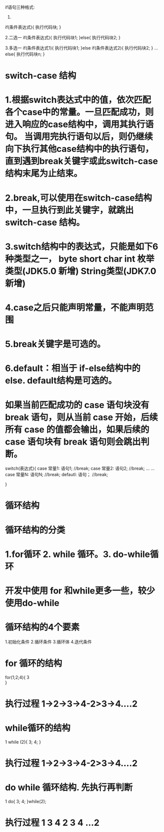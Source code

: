 
if语句三种格式:

1.
if(条件表达式){
    执行代码块;
}

2.二选一
if(条件表达式){
    执行代码块1;
}else{
    执行代码块2;
}

3.多选一
if(条件表达式1){
    执行代码块1;
}else if(条件表达式2){
    执行代码块2;
}
...
else{
    执行代码块n;
}



# switch-case 结构
# 1.根据switch表达式中的值，依次匹配各个case中的常量。一旦匹配成功，则进入响应的case结构中，调用其执行语句。 当调用完执行语句以后，则仍继续向下执行其他case结构中的执行语句，直到遇到break关键字或此switch-case 结构末尾为止结束。 
# 2.break,可以使用在switch-case结构中，一旦执行到此关键字，就跳出switch-case 结构。 
# 3.switch结构中的表达式，只能是如下6种类型之一， byte short char int 枚举类型(JDK5.0 新增) String类型(JDK7.0 新增)
# 4.case之后只能声明常量，不能声明范围
# 5.break关键字是可选的。 
# 6.default：相当于 if-else结构中的else.  default结构是可选的。 
# 如果当前匹配成功的 case 语句块没有 break 语句，则从当前 case 开始，后续所有 case 的值都会输出，如果后续的 case 语句块有 break 语句则会跳出判断。
switch(表达式){
    case 常量1:
        语句1;
        //break;
    case 常量2:
        语句2;
        //break;
    ... ...
    case 常量N:
        语句N;
        //break;
    defautl:
        语句；
        //break;

}


# 循环结构
# 循环结构的分类
# 1.for循环 2. while 循环。3. do-while循环
# 开发中使用 for 和while更多一些，较少使用do-while
# 循环结构的4个要素
1.初始化条件 2.循环条件 3.循环体 4.迭代条件

# for 循环的结构
for(1;2;4){
 3  
}
# 执行过程 1->2->3->4-2>3->4....2


# while循环的结构
1
while (2){
    3;
    4;
}

# 执行过程 1->2->3->4-2>3->4....2


# do while 循环结构.      先执行再判断
1
do{
    3;
    4;
}while(2);

# 执行过程 1 3 4 2 3 4 ...2


